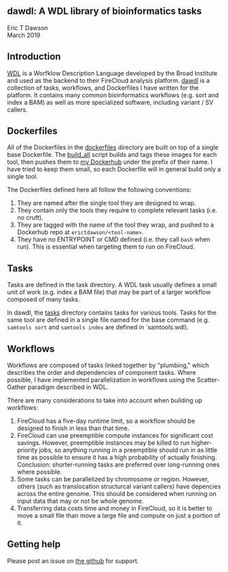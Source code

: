 dawdl: A WDL library of bioinformatics tasks
----------------------------------------------
Eric T Dawson  
March 2019

## Introduction
[WDL](https://github.com/openwdl/wdl/blob/master/versions/1.0/SPEC.md) is a Worfklow Description Language
developed by the Broad Institute and used as the backend to their FireCloud analysis platform.
[dawdl](https://github.com/edawson/dawdl) is a collection of tasks, workflows, and Dockerfiles I have
written for the platform. It contains many common bioinformatics workflows (e.g. sort and index a BAM) as
well as more specialized software, including variant / SV callers.

## Dockerfiles
All of the Dockerfiles in the [dockerfiles](https://github.com/edawson/dawdl/tree/master/dockerfiles)
directory are built on top of a single base Dockerfile. The [build_all](https://github.com/edawson/dawdl/blob/master/build_all.sh)
script builds and tags these images for each tool, then pushes them to [my Dockerhub](https://hub.docker.com/u/erictdawson) under
the prefix of their name. I have tried to keep them small, so each Dockerfile will in general build only a single tool.

The Dockerfiles defined here all follow the following conventions:
1. They are named after the single tool they are designed to wrap.
2. They contain only the tools they require to complete relevant tasks (i.e. no cruft).
3. They are tagged with the name of the tool they wrap, and pushed to a Dockerhub repo at `erictdawson/<tool-name>`.
4. They have no ENTRYPOINT or CMD defined (i.e. they call `bash` when run). This is essential when targeting them
to run on FireCloud.

## Tasks
Tasks are defined in the task directory. A WDL task usually defines a small unit of work (e.g. index a BAM file) that may
be part of a larger workflow composed of many tasks.

In dawdl, the [tasks](https://github.com/edawson/dawdl/blob/master) directory contains tasks for various tools. Tasks for the same
tool are defined in a single file named for the base command (e.g. `samtools sort` and `samtools index` are defined in `samtools.wdl).

## Workflows
Workflows are composed of tasks linked together by "plumbing," which describes the order and dependencies of component tasks. Where possible, I have implemented parallelization in workflows using the Scatter-Gather paradigm described in WDL.

There are many considerations to take into account when building up workflows:  
1. FireCloud has a five-day runtime limit, so a workflow should be designed to finish in less than that time.
2. FireCloud can use preemptible compute instances for significant cost savings. However, preemptible instances
may be killed to run higher-priority jobs, so anything running in a preemptible should run in as little time
as possible to ensure it has a high probability of actually finishing. Conclusion: shorter-running tasks
are preferred over long-running ones where possible.
3. Some tasks can be parallelized by chromosome or region. However, others (such as translocation structurcal variant callers)
have depencies across the entire genome. This should be considered when running on input data that may or not be whole genome.
4. Transferring data costs time and money in FireCloud, so it is better to move a small file than move a large file and compute on just
a portion of it.


## Getting help
Please post an issue on [the github](https://github.com/edawson/dawdl) for support.